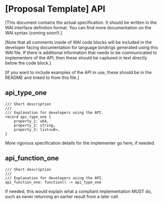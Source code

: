 # [Proposal Template] API

[This document contains the actual specification. It should be written in the WAI interface definition format. You can find more documentation on the WAI syntax (coming soon!).]

[Note that all comments inside of WAI code blocks will be included in the developer facing documentation for language bindings generated using this WAI file. If there is additional information that needs to be communicated to implementers of the API, then these should be captured in text directly below the code block.]

[If you want to include examples of the API in use, these should be in the README and linked to from this file.]

## api_type_one

```wai
/// Short description
///
/// Explanation for developers using the API.
record api_type_one {
    property_1: u64,
    property_2: string,
    property_3: list<u8>,
}
```

More rigorous specification details for the implementer go here, if needed.

## api_function_one

```wai
/// Short description
///
/// Explanation for developers using the API.
api_function_one: function() -> api_type_one
```

If needed, this would explain what a compliant implementation MUST do, such as never returning an earlier result from a later call.
